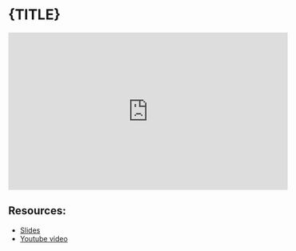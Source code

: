 # {TITLE}
                
<iframe width="560" height="315" src="https://www.youtube-nocookie.com/embed/{VID}?start=0" frameborder="0" allow="accelerometer; autoplay; encrypted-media; gyroscope; picture-in-picture" allowfullscreen="allowfullscreen">
</iframe><BR>

## Resources:
- [Slides](https://github.com/arshare/resources_balagha_pdfs)
- [Youtube video](https://www.youtube.com/watch?v=XblUn45LRcE&list=PLzn0qdi6JpdvvXVuJ7kIusNquSxeyKJvc)

